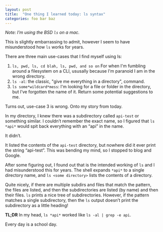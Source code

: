 ```yaml
---
layout: post
title:  "One thing I learned today: ls syntax"
categories: foo bar baz
---
```

_Note: I’m using the BSD `ls` on a mac._

This is slightly embarrassing to admit, however I seem to have misunderstood how `ls` works for years.

There are three main use-cases that I find myself using ls:

1. `ls, pwd, ls, cd blah, ls, pwd, and so on` For when I'm fumbling around a filesystem on a CLI, ususally because I'm paranoid I am in the wrong directory.
2. `ls -al`: the classic, "give me everything in a directory", command.
3. `ls some*wildcard*mess`: I'm looking for a file or folder in the directory, but I’ve forgotten the name of it. Return some potential suggestions to me.

Turns out, use-case 3 is wrong. Onto my story from today.

In my directory, I knew there was a subdirectory called `api-test` or something similar. I couldn’t remember the exact name, so I figured that `ls *api*` would spit back everything with an “api” in the name.

It didn’t.

It listed the contents of the `api-test` directory, but nowhere did it ever print the string “api-test”. This was bending my mind, so I stopped to blog and Google.

After some figuring out, I found out that is the intended working of `ls` and I had misunderstood this for years. The shell expands `*api*` to a single directory name, and `ls <some directory>` lists the contents of a directory.

Quite nicely, if there are multiple subdirs and files that match the pattern, the files are listed, and then the subdirectories are listed (by name) and then their files. `ls` prints a nice tree of subdirectories. However, if the pattern matches a single subdirectory, then the `ls` output doesn’t print the subdirectory as a little heading!

**TL;DR** In my head, `ls *api*` worked like `ls -al | grep -e api`.

Every day is a school day.
